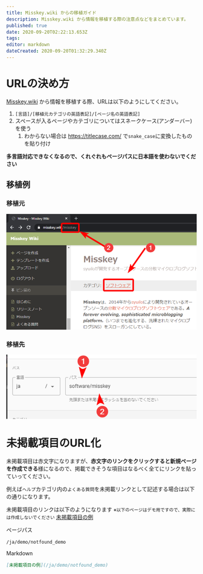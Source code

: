 ```yaml
---
title: Misskey.wiki からの移植ガイド
description: Misskey.wiki から情報を移植する際の注意点などをまとめています。
published: true
date: 2020-09-20T02:22:13.653Z
tags: 
editor: markdown
dateCreated: 2020-09-20T01:32:29.340Z
---
```


# URLの決め方
[Misskey.wiki](https://misskey.wiki/) から情報を移植する際、URLは以下のようにしてください。


1. `[言語]/[移植元カテゴリの英語表記]/[ページ名の英語表記]`
2. スペースが入るページやカテゴリについてはスネークケース(アンダーバー)を使う
	1. わからない場合は https://titlecase.com/ で`snake_case`に変換したものを貼り付け
  
**多言語対応できなくなるので、くれぐれもページパスに日本語を使わないでください**


## 移植例
### 移植元
![transplantation_guide_1.png](/ja_jp/wiki_guide/transplantation_guide_1.png)

### 移植先
![transplantation_guide_2.png](/ja_jp/wiki_guide/transplantation_guide_2.png)


# 未掲載項目のURL化
未掲載項目は赤文字になりますが、**赤文字のリンクをクリックすると新規ページを作成できる**様になるので、掲載できそうな項目はなるべく全てにリンクを貼っていってください。

例えば`ヘルプ`カテゴリ内の`よくある質問`を未掲載リンクとして記述する場合は以下の通りになります。

未掲載項目のリンクは以下のようになります
<small>※以下のページはデモ用ですので、実際には作成しないでください</small>
[未掲載項目の例](/ja/demo/notfound_demo)

ページパス
```
/ja/demo/notfound_demo
```

Markdown
```md
[未掲載項目の例](/ja/demo/notfound_demo)
```
